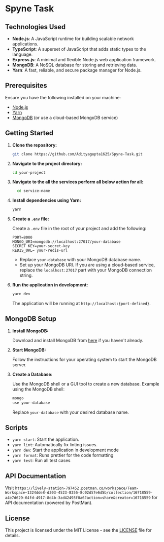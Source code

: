 # Spyne Task


## Technologies Used

- **Node.js**: A JavaScript runtime for building scalable network applications.
- **TypeScript**: A superset of JavaScript that adds static types to the language.
- **Express.js**: A minimal and flexible Node.js web application framework.
- **MongoDB**: A NoSQL database for storing and retrieving data.
- **Yarn**: A fast, reliable, and secure package manager for Node.js.

## Prerequisites

Ensure you have the following installed on your machine:

- [Node.js](https://nodejs.org/)
- [Yarn](https://yarnpkg.com/)
- [MongoDB](https://www.mongodb.com/try/download/community) (or use a cloud-based MongoDB service)

## Getting Started

1. **Clone the repository:**

    ```bash
    git clone https://github.com/Adityagupta1625/Spyne-Task.git
    ```

2. **Navigate to the project directory:**

    ```bash
    cd your-project
    ```

3. **Navigate to the all the services perform all below action for all:**
   ```bash
     cd service-name
   ```

4. **Install dependencies using Yarn:**

    ```bash
    yarn
    ```

5. **Create a `.env` file:**

    Create a `.env` file in the root of your project and add the following:

    ```env
    PORT=8000
    MONGO_URI=mongodb://localhost:27017/your-database
    SECRET_KEY=your-secret-key
    REDIS_URL= your-redis-url
    ```

    - Replace `your-database` with your MongoDB database name.
    - Set up your MongoDB URI. If you are using a cloud-based service, replace the `localhost:27017` part with your MongoDB connection string.


6. **Run the application in development:**

    ```bash
    yarn dev
    ```

    The application will be running at `http://localhost:{port-defined}`.

## MongoDB Setup

1. **Install MongoDB:**

    Download and install MongoDB from [here](https://www.mongodb.com/try/download/community) if you haven't already.

2. **Start MongoDB:**

    Follow the instructions for your operating system to start the MongoDB server.

3. **Create a Database:**

    Use the MongoDB shell or a GUI tool to create a new database. Example using the MongoDB shell:

    ```bash
    mongo
    use your-database
    ```

    Replace `your-database` with your desired database name.

## Scripts

- `yarn start`: Start the application.
- `yarn lint`:  Automatically fix linting issues.
- `yarn dev`: Start the application in development mode
- `yarn format`: Runs prettier for the code formatting
- `yarn test`: Run all test cases

## API Documentation

Visit `https://lively-station-797452.postman.co/workspace/Team-Workspace~1324dde8-d303-4523-8356-8c02d57e6d5b/collection/16718559-a4e7d629-04fd-4917-8d4b-3ad42495f0a6?action=share&creator=16718559` for API documentation (powered by PostMan).

## License

This project is licensed under the MIT License - see the [LICENSE](LICENSE) file for details.
